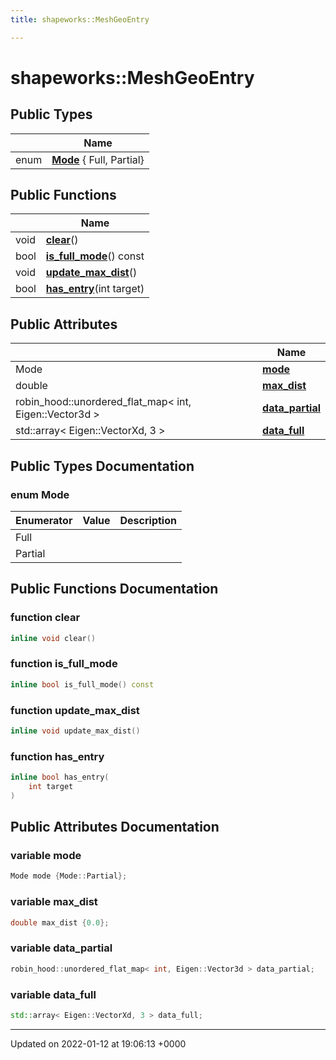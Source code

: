 ```yaml
---
title: shapeworks::MeshGeoEntry

---
```


# shapeworks::MeshGeoEntry





## Public Types

|                | Name           |
| -------------- | -------------- |
| enum| **[Mode](../Classes/structshapeworks_1_1MeshGeoEntry.md#enum-mode)** { Full, Partial} |

## Public Functions

|                | Name           |
| -------------- | -------------- |
| void | **[clear](../Classes/structshapeworks_1_1MeshGeoEntry.md#function-clear)**() |
| bool | **[is_full_mode](../Classes/structshapeworks_1_1MeshGeoEntry.md#function-is-full-mode)**() const |
| void | **[update_max_dist](../Classes/structshapeworks_1_1MeshGeoEntry.md#function-update-max-dist)**() |
| bool | **[has_entry](../Classes/structshapeworks_1_1MeshGeoEntry.md#function-has-entry)**(int target) |

## Public Attributes

|                | Name           |
| -------------- | -------------- |
| Mode | **[mode](../Classes/structshapeworks_1_1MeshGeoEntry.md#variable-mode)**  |
| double | **[max_dist](../Classes/structshapeworks_1_1MeshGeoEntry.md#variable-max-dist)**  |
| robin_hood::unordered_flat_map< int, Eigen::Vector3d > | **[data_partial](../Classes/structshapeworks_1_1MeshGeoEntry.md#variable-data-partial)**  |
| std::array< Eigen::VectorXd, 3 > | **[data_full](../Classes/structshapeworks_1_1MeshGeoEntry.md#variable-data-full)**  |

## Public Types Documentation

### enum Mode

| Enumerator | Value | Description |
| ---------- | ----- | ----------- |
| Full | |   |
| Partial | |   |




## Public Functions Documentation

### function clear

```cpp
inline void clear()
```


### function is_full_mode

```cpp
inline bool is_full_mode() const
```


### function update_max_dist

```cpp
inline void update_max_dist()
```


### function has_entry

```cpp
inline bool has_entry(
    int target
)
```


## Public Attributes Documentation

### variable mode

```cpp
Mode mode {Mode::Partial};
```


### variable max_dist

```cpp
double max_dist {0.0};
```


### variable data_partial

```cpp
robin_hood::unordered_flat_map< int, Eigen::Vector3d > data_partial;
```


### variable data_full

```cpp
std::array< Eigen::VectorXd, 3 > data_full;
```


-------------------------------

Updated on 2022-01-12 at 19:06:13 +0000
